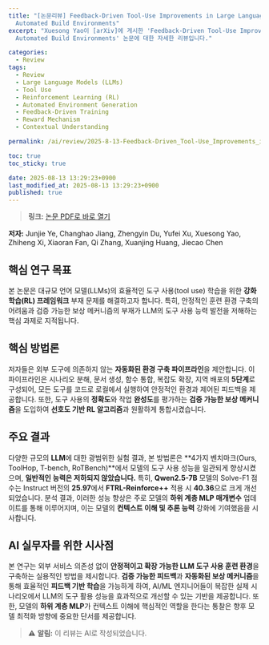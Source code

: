 ```yaml
---
title: "[논문리뷰] Feedback-Driven Tool-Use Improvements in Large Language Models via
  Automated Build Environments"
excerpt: "Xuesong Yao이 [arXiv]에 게시한 'Feedback-Driven Tool-Use Improvements in Large Language Models via
  Automated Build Environments' 논문에 대한 자세한 리뷰입니다."

categories:
  - Review
tags:
  - Review
  - Large Language Models (LLMs)
  - Tool Use
  - Reinforcement Learning (RL)
  - Automated Environment Generation
  - Feedback-Driven Training
  - Reward Mechanism
  - Contextual Understanding

permalink: /ai/review/2025-8-13-Feedback-Driven_Tool-Use_Improvements_in_Large_Language_Models_via_Automated_Build_Environments/

toc: true
toc_sticky: true

date: 2025-08-13 13:29:23+0900
last_modified_at: 2025-08-13 13:29:23+0900
published: true
---
```

> **링크:** [논문 PDF로 바로 열기](https://arxiv.org/abs/2508.08791)

**저자:** Junjie Ye, Changhao Jiang, Zhengyin Du, Yufei Xu, Xuesong Yao, Zhiheng Xi, Xiaoran Fan, Qi Zhang, Xuanjing Huang, Jiecao Chen



## 핵심 연구 목표
본 논문은 대규모 언어 모델(LLMs)의 효율적인 도구 사용(tool use) 학습을 위한 **강화 학습(RL) 프레임워크** 부재 문제를 해결하고자 합니다. 특히, 안정적인 훈련 환경 구축의 어려움과 검증 가능한 보상 메커니즘의 부재가 LLM의 도구 사용 능력 발전을 저해하는 핵심 과제로 지적됩니다.

## 핵심 방법론
저자들은 외부 도구에 의존하지 않는 **자동화된 환경 구축 파이프라인**을 제안합니다. 이 파이프라인은 시나리오 분해, 문서 생성, 함수 통합, 복잡도 확장, 지역 배포의 **5단계**로 구성되어, 모든 도구를 코드로 로컬에서 실행하여 안정적인 환경과 제어된 피드백을 제공합니다. 또한, 도구 사용의 **정확도**와 작업 **완성도**를 평가하는 **검증 가능한 보상 메커니즘**을 도입하여 **선호도 기반 RL 알고리즘**과 원활하게 통합시켰습니다.

## 주요 결과
다양한 규모의 **LLM**에 대한 광범위한 실험 결과, 본 방법론은 **4가지 벤치마크(Ours, ToolHop, T-bench, RoTBench)**에서 모델의 도구 사용 성능을 일관되게 향상시켰으며, **일반적인 능력은 저하되지 않았습니다.** 특히, **Qwen2.5-7B** 모델의 Solve-F1 점수는 Instruct 버전의 **25.97**에서 **FTRL-Reinforce++** 적용 시 **40.36**으로 크게 개선되었습니다. 분석 결과, 이러한 성능 향상은 주로 모델의 **하위 계층 MLP 매개변수** 업데이트를 통해 이루어지며, 이는 모델의 **컨텍스트 이해 및 추론 능력** 강화에 기여했음을 시사합니다.

## AI 실무자를 위한 시사점
본 연구는 외부 서비스 의존성 없이 **안정적이고 확장 가능한 LLM 도구 사용 훈련 환경**을 구축하는 실용적인 방법을 제시합니다. **검증 가능한 피드백**과 **자동화된 보상 메커니즘**을 통해 효율적인 **피드백 기반 학습**을 가능하게 하여, AI/ML 엔지니어들이 복잡한 실제 시나리오에서 LLM의 도구 활용 성능을 효과적으로 개선할 수 있는 기반을 제공합니다. 또한, 모델의 **하위 계층 MLP**가 컨텍스트 이해에 핵심적인 역할을 한다는 통찰은 향후 모델 최적화 방향에 중요한 단서를 제공합니다.

> ⚠️ **알림:** 이 리뷰는 AI로 작성되었습니다.